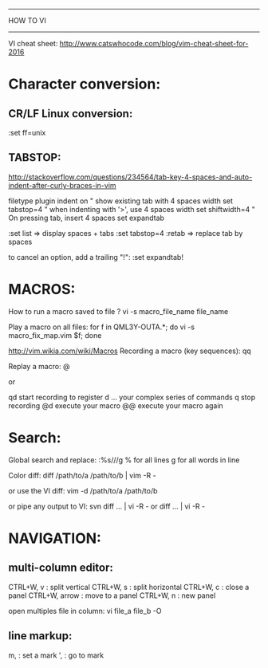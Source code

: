 
***********
 HOW TO VI
***********

VI cheat sheet: http://www.catswhocode.com/blog/vim-cheat-sheet-for-2016

Character conversion:
=====================

CR/LF Linux conversion:
-----------------------
:set ff=unix


TABSTOP:
--------

http://stackoverflow.com/questions/234564/tab-key-4-spaces-and-auto-indent-after-curly-braces-in-vim

filetype plugin indent on
" show existing tab with 4 spaces width
set tabstop=4
" when indenting with '>', use 4 spaces width
set shiftwidth=4
" On pressing tab, insert 4 spaces
set expandtab

:set list   => display spaces + tabs
:set tabstop=4
:retab      => replace tab by spaces

to cancel an option, add a trailing "!":
:set expandtab!




MACROS:
=======

How to run a macro saved to file ?
vi -s macro_file_name file_name

Play a macro on all files:
for f in QML3Y-OUTA.*; do vi -s macro_fix_map.vim $f; done

http://vim.wikia.com/wiki/Macros
Recording a macro (key sequences):
q<letter><commands>q

Replay a macro:
<number>@<letter>

or

qd  start recording to register d
... your complex series of commands
q   stop recording
@d  execute your macro
@@  execute your macro again



Search:
=======


Global search and replace:
:%s/<oldstr>/<newstr>/g
% for all lines
g for all words in line


Color diff:
diff /path/to/a /path/to/b | vim -R -

or use the VI diff:
vim -d /path/to/a /path/to/b

or pipe any output to VI:
svn diff ... | vi -R -
or diff ... | vi -R -


NAVIGATION:
===========

multi-column editor:
--------------------

CTRL+W, v : split vertical
CTRL+W, s : split horizontal
CTRL+W, c : close a panel
CTRL+W, arrow : move to a panel
CTRL+W, n : new panel

open multiples file in column:
vi file_a file_b -O


line markup:
------------
m, <letter> : set a mark
', <letter> : go to mark

